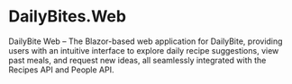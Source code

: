 # DailyBites.Web
DailyBite Web – The Blazor-based web application for DailyBite, providing users with an intuitive interface to explore daily recipe suggestions, view past meals, and request new ideas, all seamlessly integrated with the Recipes API and People API.
